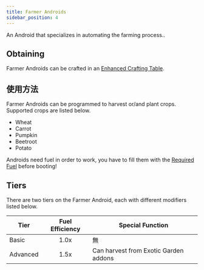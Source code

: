 ```yaml
---
title: Farmer Androids
sidebar_position: 4
---
```


An Android that specializes in automating the farming process..

## Obtaining

Farmer Androids can be crafted in an [Enhanced Crafting Table](Enhanced-Crafting-Table).

## 使用方法

Farmer Androids can be programmed to harvest or/and plant crops. Supported crops are listed below.

- Wheat
- Carrot
- Pumpkin
- Beetroot
- Potato

Androids need fuel in order to work, you have to fill them with the [Required Fuel](Normal-Androids#power-source) before booting!

## Tiers

There are two tiers on the Farmer Android, each with different modifiers listed below.

| Tier     | Fuel Efficiency | Special Function                      |
| -------- |:---------------:| ------------------------------------- |
| Basic    |      1.0x       | 無                                     |
| Advanced |      1.5x       | Can harvest from Exotic Garden addons |
